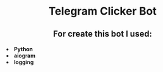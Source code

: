 <h1 align="center">Telegram Clicker Bot</h1>
<h2 align="center">For create this bot I used:</h2>
<h4>
<li>Python</li>
<li>aiogram</li>
<li>logging</li>
</h4>